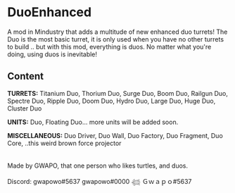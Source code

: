 # DuoEnhanced
A mod in Mindustry that adds a multitude of new enhanced duo turrets! The Duo is the most basic turret, it is only used when you have no other turrets to build .. but with this mod, everything is duos. No matter what you're doing, using duos is inevitable!  <br>

## Content

<b>TURRETS:</b> Titanium Duo, Thorium Duo, Surge Duo, Boom Duo, Railgun Duo, Spectre Duo, Ripple Duo, Doom Duo, Hydro Duo, Large Duo, Huge Duo, Cluster Duo

<b>UNITS:</b> Duo, Floating Duo... more units will be added soon.

<b>MISCELLANEOUS:</b> Duo Driver, Duo Wall, Duo Factory, Duo Fragment, Duo Core, ..this weird brown force projector <br> <br> <br> 
Made by GWAPO, that one person who likes turtles, and duos.

Discord: gwapowo#5637
gwapowo#0000
𓆉 Ｇｗａｐｏ#5637

